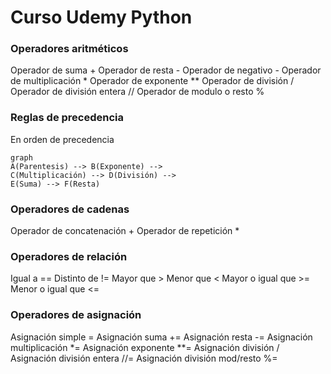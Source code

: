 
# Curso Udemy Python
### Operadores aritméticos
Operador de suma +
Operador de resta -
Operador de negativo -
Operador de multiplicación *
Operador de exponente **
Operador de división /
Operador de  división entera //
Operador de modulo o resto %
### Reglas de precedencia
En orden de precedencia
```mermaid
graph
A(Parentesis) --> B(Exponente) -->
C(Multiplicación) --> D(División) -->
E(Suma) --> F(Resta)
```
### Operadores de cadenas
Operador de concatenación +
Operador de repetición         *
### Operadores de relación
Igual a ==
Distinto de !=
Mayor que >
Menor que <
Mayor o igual que >=
Menor o igual que <=
### Operadores de asignación
Asignación simple  =
Asignación suma +=
Asignación resta -=
Asignación multiplicación        *=
Asignación exponente **=
Asignación división /
Asignación división entera //=
Asignación división mod/resto %=
